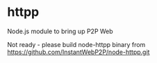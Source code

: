 httpp
=====

Node.js module to bring up P2P Web

Not ready - please build node-httpp binary from https://github.com/InstantWebP2P/node-httpp.git


